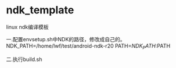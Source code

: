 # ndk_template
linux ndk编译模板

一.配置envsetup.sh中NDK的路径，修改成自己的。
NDK_PATH=/home/lwf/test/android-ndk-r20
PATH=$NDK_PATH:$PATH

二.执行build.sh
